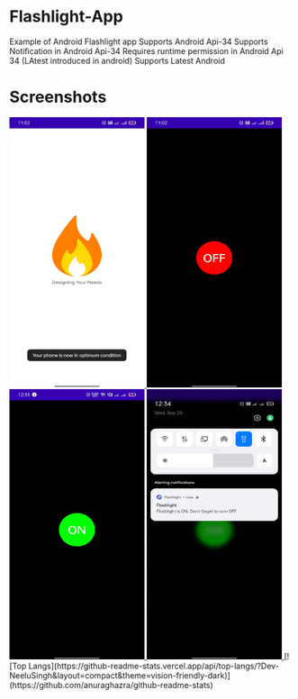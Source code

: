 # Flashlight-App
Example of Android Flashlight app 
Supports Android Api-34
Supports Notification in Android Api-34
Requires runtime permission in Android Api 34 (LAtest introduced in android)
Supports Latest Android
# Screenshots
 <a href="https://github.com/Dev-NeeluSingh/Flashlight-App/blob/Flashlight-App/Screen%20Shot%20-%201.jpg">
      <img alt="Qries" src="https://github.com/Dev-NeeluSingh/Flashlight-App/blob/Flashlight-App/Screen%20Shot%20-%201.jpg" width=240" height="480">
</a>

 <a href="https://github.com/Dev-NeeluSingh/Flashlight-App/blob/Flashlight-App/Screen%20Shot%20-%202.jpg">
      <img alt="Qries" src="https://github.com/Dev-NeeluSingh/Flashlight-App/blob/Flashlight-App/Screen%20Shot%20-%202.jpg" width=240" height="480">
</a>
</br>
 <a href="https://github.com/Dev-NeeluSingh/Flashlight-App/blob/Flashlight-App/Screen%20Shot%20-%203.jpg">
      <img alt="Qries" src="https://github.com/Dev-NeeluSingh/Flashlight-App/blob/Flashlight-App/Screen%20Shot%20-%203.jpg" width=240" height="480">
</a>

 <a href="https://github.com/Dev-NeeluSingh/Flashlight-App/blob/Flashlight-App/Screen%20Shot%20-%204.jpg">
      <img alt="Qries" src="https://github.com/Dev-NeeluSingh/Flashlight-App/blob/Flashlight-App/Screen%20Shot%20-%204.jpg" width=240" height="480">
</a>
[![Top Langs](https://github-readme-stats.vercel.app/api/top-langs/?Dev-NeeluSingh&layout=compact&theme=vision-friendly-dark)](https://github.com/anuraghazra/github-readme-stats)
